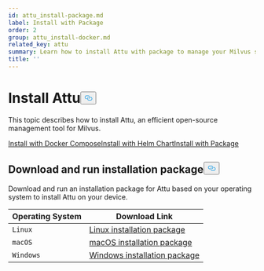 ```yaml
---
id: attu_install-package.md
label: Install with Package
order: 2
group: attu_install-docker.md
related_key: attu
summary: Learn how to install Attu with package to manage your Milvus service.
title: ''
---
```

<h1 id="Install-Attu" class="common-anchor-header">Install Attu<button data-href="#Install-Attu" class="anchor-icon" translate="no">
      <svg translate="no"
        aria-hidden="true"
        focusable="false"
        height="20"
        version="1.1"
        viewBox="0 0 16 16"
        width="16"
      >
        <path
          fill="#0092E4"
          fill-rule="evenodd"
          d="M4 9h1v1H4c-1.5 0-3-1.69-3-3.5S2.55 3 4 3h4c1.45 0 3 1.69 3 3.5 0 1.41-.91 2.72-2 3.25V8.59c.58-.45 1-1.27 1-2.09C10 5.22 8.98 4 8 4H4c-.98 0-2 1.22-2 2.5S3 9 4 9zm9-3h-1v1h1c1 0 2 1.22 2 2.5S13.98 12 13 12H9c-.98 0-2-1.22-2-2.5 0-.83.42-1.64 1-2.09V6.25c-1.09.53-2 1.84-2 3.25C6 11.31 7.55 13 9 13h4c1.45 0 3-1.69 3-3.5S14.5 6 13 6z"
        ></path>
      </svg>
    </button></h1><p>This topic describes how to install Attu, an efficient open-source management tool for Milvus.</p>
<div class="tab-wrapper"><a href="/docs/ko/attu_install-docker.md" class=''>Install with Docker Compose</a><a href="/docs/ko/attu_install-helm.md" class=''>Install with Helm Chart</a><a href="/docs/ko/attu_install-package.md" class='active '>Install with Package</a></div>
<h2 id="Download-and-run-installation-package" class="common-anchor-header">Download and run installation package<button data-href="#Download-and-run-installation-package" class="anchor-icon" translate="no">
      <svg translate="no"
        aria-hidden="true"
        focusable="false"
        height="20"
        version="1.1"
        viewBox="0 0 16 16"
        width="16"
      >
        <path
          fill="#0092E4"
          fill-rule="evenodd"
          d="M4 9h1v1H4c-1.5 0-3-1.69-3-3.5S2.55 3 4 3h4c1.45 0 3 1.69 3 3.5 0 1.41-.91 2.72-2 3.25V8.59c.58-.45 1-1.27 1-2.09C10 5.22 8.98 4 8 4H4c-.98 0-2 1.22-2 2.5S3 9 4 9zm9-3h-1v1h1c1 0 2 1.22 2 2.5S13.98 12 13 12H9c-.98 0-2-1.22-2-2.5 0-.83.42-1.64 1-2.09V6.25c-1.09.53-2 1.84-2 3.25C6 11.31 7.55 13 9 13h4c1.45 0 3-1.69 3-3.5S14.5 6 13 6z"
        ></path>
      </svg>
    </button></h2><p>Download and run an installation package for Attu based on your operating system to install Attu on your device.</p>
<table class="attu-package">
    <thead>
        <tr>
            <th>Operating System</th>
            <th>Download Link</th>
        </tr>
    </thead>
    <tbody>
        <tr>
            <td><code translate="no">Linux</code></td>
            <td><a href="https://github.com/zilliztech/attu/releases/download/v2.1.1/attu_2.1.1_amd64.deb">Linux installation package</a></td>
        </tr>
        <tr>
            <td><code translate="no">macOS</code></td>
            <td><a href="https://github.com/zilliztech/attu/releases/download/v2.1.1/attu-2.1.1.dmg">macOS installation package</a></td>
        </tr>
        <tr>
            <td><code translate="no">Windows</code></td>
            <td><a href="https://github.com/zilliztech/attu/releases/download/v2.1.1/attu-Setup-2.1.1.exe">Windows installation package</a></td>
        </tr>
    </tbody>
</table>
